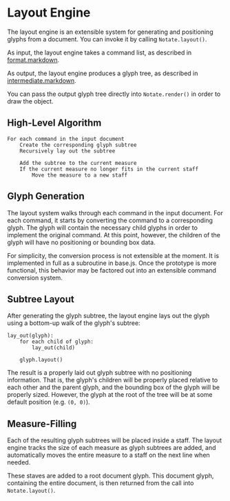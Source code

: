 
Layout Engine
=============

The layout engine is an extensible system for generating and positioning
glyphs from a document. You can invoke it by calling `Notate.layout()`.

As input, the layout engine takes a command list, as described in
[format.markdown](https://github.com/davekilian/notate.js/blob/master/doc/intermediate.markdown).

As output, the layout engine produces a glyph tree, as described in
[intermediate.markdown](https://github.com/davekilian/notate.js/blob/master/doc/intermediate.markdown).

You can pass the output glyph tree directly into `Notate.render()` in order to
draw the object.

## High-Level Algorithm

    For each command in the input document
        Create the corresponding glyph subtree
        Recursively lay out the subtree

        Add the subtree to the current measure
        If the current measure no longer fits in the current staff
            Move the measure to a new staff

## Glyph Generation

The layout system walks through each command in the input document. For each
command, it starts by converting the command to a corresponding glyph. The
glyph will contain the necessary child glyphs in order to implement the
original command. At this point, however, the children of the glyph will have
no positioning or bounding box data.

For simplicity, the conversion process is not extensible at the moment. It is
implemented in full as a subroutine in base.js. Once the prototype is more
functional, this behavior may be factored out into an extensible command
conversion system.

## Subtree Layout

After generating the glyph subtree, the layout engine lays out the glyph using
a bottom-up walk of the glyph's subtree:

    lay_out(glyph):
        for each child of glyph:
            lay_out(child)

        glyph.layout()

The result is a properly laid out glyph subtree with no positioning
information. That is, the glyph's children will be properly placed relative to
each other and the parent glyph, and the bounding box of the glyph will be
properly sized. However, the glyph at the root of the tree will be at some
default position (e.g. `(0, 0)`).

## Measure-Filling

Each of the resulting glyph subtrees will be placed inside a staff. The layout
engine tracks the size of each measure as glyph subtrees are added, and
automatically moves the entire measure to a staff on the next line when needed.

These staves are added to a root document glyph. This document glyph,
containing the entire document, is then returned from the call into
`Notate.layout()`.

